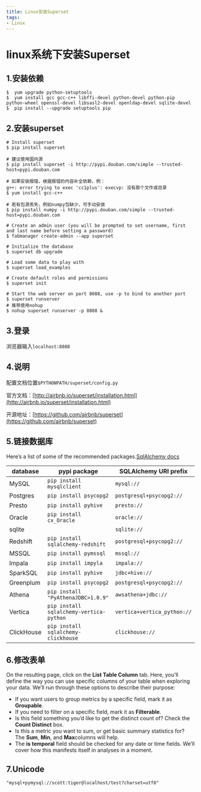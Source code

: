 ```yaml
---
title: Linux安装Superset
tags:
- Linux
---
```

# linux系统下安装Superset

## 1.安装依赖

```shell
$  yum upgrade python-setuptools
$  yum install gcc gcc-c++ libffi-devel python-devel python-pip python-wheel openssl-devel libsasl2-devel openldap-devel sqlite-devel
$  pip install --upgrade setuptools pip
```

<!--more-->

## 2.安装superset

```shell
# Install superset
$ pip install superset

# 建议使用国内源
$ pip install superset -i http://pypi.douban.com/simple --trusted-host=pypi.douban.com

# 如果安装报错，根据报错的内容补全依赖，例：
g++: error trying to exec 'cc1plus': execvp: 没有那个文件或目录
$ yum install gcc-c++

# 若有包源丢失，例如numpy包缺少，可手动安装
$ pip install numpy -i http://pypi.douban.com/simple --trusted-host=pypi.douban.com

# Create an admin user (you will be prompted to set username, first and last name before setting a password)
$ fabmanager create-admin --app superset

# Initialize the database
$ superset db upgrade

# Load some data to play with
$ superset load_examples

# Create default roles and permissions
$ superset init

# Start the web server on port 8088, use -p to bind to another port
$ superset runserver
# 推荐使用nohup
$ nohup superset runserver -p 8088 &
```

## 3.登录

浏览器输入`localhost:8088`

## 4.说明

配置文档位置`$PYTHONPATH/superset/config.py`



官方文档：[http://airbnb.io/superset/installation.html](http://airbnb.io/superset/installation.html)

开源地址：[https://github.com/airbnb/superset](https://github.com/airbnb/superset)

## 5.链接数据库

Here’s a list of some of the recommended packages.[SqlAlchemy docs](http://docs.sqlalchemy.org/en/rel_1_0/core/engines.html#database-urls)

| database   | pypi package                            | SQLAlchemy URI prefix       |
| ---------- | --------------------------------------- | --------------------------- |
| MySQL      | `pip install mysqlclient`               | `mysql://`                  |
| Postgres   | `pip install psycopg2`                  | `postgresql+psycopg2://`    |
| Presto     | `pip install pyhive`                    | `presto://`                 |
| Oracle     | `pip install cx_Oracle`                 | `oracle://`                 |
| sqlite     |                                         | `sqlite://`                 |
| Redshift   | `pip install sqlalchemy-redshift`       | `postgresql+psycopg2://`    |
| MSSQL      | `pip install pymssql`                   | `mssql://`                  |
| Impala     | `pip install impyla`                    | `impala://`                 |
| SparkSQL   | `pip install pyhive`                    | `jdbc+hive://`              |
| Greenplum  | `pip install psycopg2`                  | `postgresql+psycopg2://`    |
| Athena     | `pip install "PyAthenaJDBC>1.0.9"`      | `awsathena+jdbc://`         |
| Vertica    | `pip install sqlalchemy-vertica-python` | `vertica+vertica_python://` |
| ClickHouse | `pip install sqlalchemy-clickhouse`     | `clickhouse://`             |

## 6.修改表单

On the resulting page, click on the **List Table Column** tab. Here, you’ll define the way you can use specific columns of your table when exploring your data. We’ll run through these options to describe their purpose:

- If you want users to group metrics by a specific field, mark it as **Groupable**.
- If you need to filter on a specific field, mark it as **Filterable**.
- Is this field something you’d like to get the distinct count of? Check the **Count Distinct** box.
- Is this a metric you want to sum, or get basic summary statistics for? The **Sum**, **Min**, and **Max**columns will help.
- The **is temporal** field should be checked for any date or time fields. We’ll cover how this manifests itself in analyses in a moment.

## 7.Unicode

```
"mysql+pymysql://scott:tiger@localhost/test?charset=utf8"
```